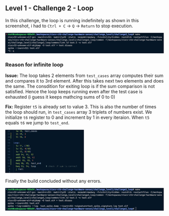 ## Level 1 - Challenge 2 - Loop

In this challenge, the loop is running indefinitely as shown in this screenshot, i had to `Ctrl + C` -> `Q` -> `Return` to stop execution.

![Bugs Encountered](imgs/bug_encounter.png)

### Reason for infinite loop

**Issue:** The loop takes 2 elements from `test_cases` array computes their sum and compares it to 3rd element. After this takes next two elements and does the same. The consdition for exiting loop is if the sum comparison is not satisfied. Hence the loop keeps running even after the test case is exhausted (i guess it keeps mathcing sums of 0 to 0)

**Fix:** Register `t5` is already set to value 3. This is also the number of times the loop should run, in `test_cases` array 3 triplets of numbers exist. We initialize `t6` register to 0 and increment by 1 in every iteraion. When `t5` equals `t6` we jump to `test_end`.

<img src="imgs/insts.png" width="250">

Finally the build concluded without any errors.

![Bugs Caught !](imgs/bug_free.png)
